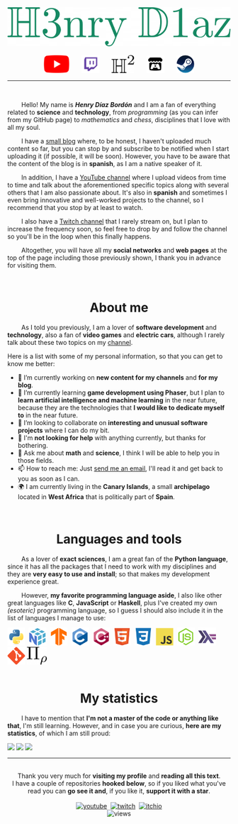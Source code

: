 <div align="center">
    <img src="https://github.com/h3nry-d1az/h3nry-d1az/blob/main/assets/h3nry-d1az.png" alt="h3nry-d1az">
<br>
<br>
    <a href="https://www.youtube.com/channel/UCHcgIehZE12tL777Rx-hHgA"><img src="https://github.com/h3nry-d1az/h3nry-d1az/blob/main/assets/youtube.svg" alt="youtube" height=40px></a>
    &nbsp; &nbsp; &nbsp;
    <a href="https://www.twitch.tv/h3nryd1az"><img src="https://github.com/h3nry-d1az/h3nry-d1az/blob/main/assets/twitch.png" alt="twitch" height=40px></a>
    &nbsp; &nbsp; &nbsp;
    <a href="https://h3nry-d1az.github.io/"><img src="https://github.com/h3nry-d1az/h3nry-d1az/blob/main/assets/blog.png" alt="blog" height=40px></a>
    &nbsp; &nbsp; &nbsp;
    <a href="https://itch.io/profile/h3nry-d1az"><img src="https://github.com/h3nry-d1az/h3nry-d1az/blob/main/assets/itchio.png" alt="itchio" height=40px></a>
    &nbsp; &nbsp; &nbsp;
    <a href="https://steamcommunity.com/id/h3nry-d1az/"><img src="https://github.com/h3nry-d1az/h3nry-d1az/blob/main/assets/steam.svg" alt="steam" height=40px></a>
</div>
<hr>
<br>

&nbsp; &nbsp; &nbsp; &nbsp; Hello! My name is ***Henry Díaz Bordón*** and I am a fan of everything related to **science** and **technology**, from *programming* (as you can infer from my GitHub page) to *mathematics* and *chess*, disciplines that I love with all my soul.

&nbsp; &nbsp; &nbsp; &nbsp; I have a [small blog](https://h3nry-d1az.github.io/) where, to be honest, I haven't uploaded much content so far, but you can stop by and subscribe to be notified when I start uploading it (if possible, it will be soon). However, you have to be aware that the content of the blog is in **spanish**, as I am a native speaker of it.

&nbsp; &nbsp; &nbsp; &nbsp; In addition, I have a [YouTube channel](https://www.youtube.com/channel/UCHcgIehZE12tL777Rx-hHgA) where I upload videos from time to time and talk about the aforementioned specific topics along with several others that I am also passionate about. It's also in **spanish** and sometimes I even bring innovative and well-worked projects to the channel, so I recommend that you stop by at least to watch.

&nbsp; &nbsp; &nbsp; &nbsp; I also have a [Twitch channel](https://www.twitch.tv/h3nryd1az) that I rarely stream on, but I plan to increase the frequency soon, so feel free to drop by and follow the channel so you'll be in the loop when this finally happens.

&nbsp; &nbsp; &nbsp; &nbsp; Altogether, you will have all my **social networks** and **web pages** at the top of the page including those previously shown, I thank you in advance for visiting them.

<br>

<h1 align="center">About me</h1>

&nbsp; &nbsp; &nbsp; &nbsp; As I told you previously, I am a lover of **software development** and **technology**, also a fan of **video games** and **electric cars**, although I rarely talk about these two topics on my [channel](https://www.youtube.com/channel/UCHcgIehZE12tL777Rx-hHgA).

Here is a list with some of my personal information, so that you can get to know me better:
- 🔭 I’m currently working on **new content for my channels** and **for my blog**.
- 🌱 I’m currently learning **game development using Phaser**, but I plan to **learn artificial intelligence and machine learning** in the near future, because they are the technologies that **I would like to dedicate myself to** in the near future.
- 👯 I’m looking to collaborate on **interesting and unusual software projects** where I can do my bit.
- 🤔 I'm **not looking for help** with anything currently, but thanks for bothering.
- 💬 Ask me about **math** and **science**, I think I will be able to help you in those fields.
- 📫 How to reach me: Just [send me an email](mailto:h3nry.d1az.b0rdon@gmail.com), I'll read it and get back to you as soon as I can.
- 🌍 I am currently living in the **Canary Islands**, a small **archipelago** located in **West Africa** that is politically part of **Spain**.

<br>

<h1 align="center"> Languages and tools </h1>

&nbsp; &nbsp; &nbsp; &nbsp; As a lover of **exact sciences**, I am a great fan of the **Python language**, since it has all the packages that I need to work with my disciplines and they are **very easy to use and install**; so that makes my development experience great.

&nbsp; &nbsp; &nbsp; &nbsp; However, **my favorite programming language aside**, I also like other great languages like **C**, **JavaScript** or **Haskell**, plus I've created my own *(esoteric)* programming language, so I guess I should also include it in the list of languages I manage to use:
<div>
  <img src="https://github.com/devicons/devicon/blob/master/icons/python/python-original.svg" title="Python" alt="python" width="40" height="40"/>&nbsp;
  <img src="https://github.com/devicons/devicon/blob/master/icons/numpy/numpy-original.svg" title="NumPy" alt="numpy" width="40" height="40"/>&nbsp;
  <img src="https://github.com/devicons/devicon/blob/master/icons/tensorflow/tensorflow-original.svg" title="TensorFlow" alt="tensorflow" width="40" height="40"/>&nbsp;
  <img src="https://github.com/devicons/devicon/blob/master/icons/c/c-original.svg" title="c" alt="c" width="40" height="40"/>&nbsp;
  <img src="https://github.com/devicons/devicon/blob/master/icons/cplusplus/cplusplus-original.svg" title="cpp" alt="cpp" width="40" height="40"/>&nbsp;
  <img src="https://github.com/devicons/devicon/blob/master/icons/html5/html5-original.svg" title="HTML5" alt="HTML" width="40" height="40"/>&nbsp;
  <img src="https://github.com/devicons/devicon/blob/master/icons/css3/css3-plain.svg"  title="CSS3" alt="CSS" width="40" height="40"/>&nbsp;
  <img src="https://github.com/devicons/devicon/blob/master/icons/javascript/javascript-original.svg" title="JavaScript" alt="JavaScript" width="40" height="40"/>&nbsp;
  <img src="https://github.com/devicons/devicon/blob/master/icons/nodejs/nodejs-original.svg" title="NodeJS" alt="NodeJS" width="40" height="40"/>&nbsp;
  <img src="https://github.com/devicons/devicon/blob/master/icons/haskell/haskell-original.svg" title="haskell" alt="haskell" width="40" height="40"/>&nbsp;
  <img src="https://github.com/devicons/devicon/blob/master/icons/git/git-original.svg" title="Git" **alt="Git" width="40" height="40"/>
  <img src="https://github.com/h3nry-d1az/h3nry-d1az/blob/main/assets/pirho.png" title="𝚷ᵨ" alt="pirho" height=40px>
</div>

<br>

<h1 align="center"> My statistics </h1>

&nbsp; &nbsp; &nbsp; &nbsp; I have to mention that **I'm not a master of the code or anything like that**, I'm still learning. However, and in case you are curious, **here are my statistics**, of which I am still proud:

<img src="https://github-readme-stats.vercel.app/api?username=h3nry-d1az&show_icons=true&theme=highcontrast">
<img src="http://github-readme-streak-stats.herokuapp.com?user=h3nry-d1az&theme=highcontrast">
<img src="https://github-readme-stats.vercel.app/api/top-langs/?username=h3nry-d1az">

<br>
<hr>
<br>

<div align="center">
    Thank you very much for <b>visiting my profile</b> and <b>reading all this text</b>.
    <br>
    I have a couple of repositories <b>hooked below</b>, so if you liked what you've read you can <b>go see it and</b>, if you like it, <b>support it with a star</b>.
    <br>
    <br>
    <a href="https://www.youtube.com/channel/UCHcgIehZE12tL777Rx-hHgA"><img src="https://img.shields.io/badge/YouTube-red?style=for-the-badge&logo=youtube&logoColor=white" alt="youtube"/></a>&nbsp;
    <a href="https://www.twitch.tv/h3nryd1az"><img src="https://img.shields.io/badge/Twitch-purple?style=for-the-badge&logo=twitch&logoColor=white" alt="twitch"/></a>&nbsp;
    <a href="https://itch.io/profile/h3nry-d1az"><img src="https://img.shields.io/badge/Itch.io-black?style=for-the-badge&logo=itch.io&logoColor=white" alt="itchio"/></a>
    <br>
    <img src="https://komarev.com/ghpvc/?username=h3nry-d1az&style=flat-square&color=green" alt="views"/>
</div>